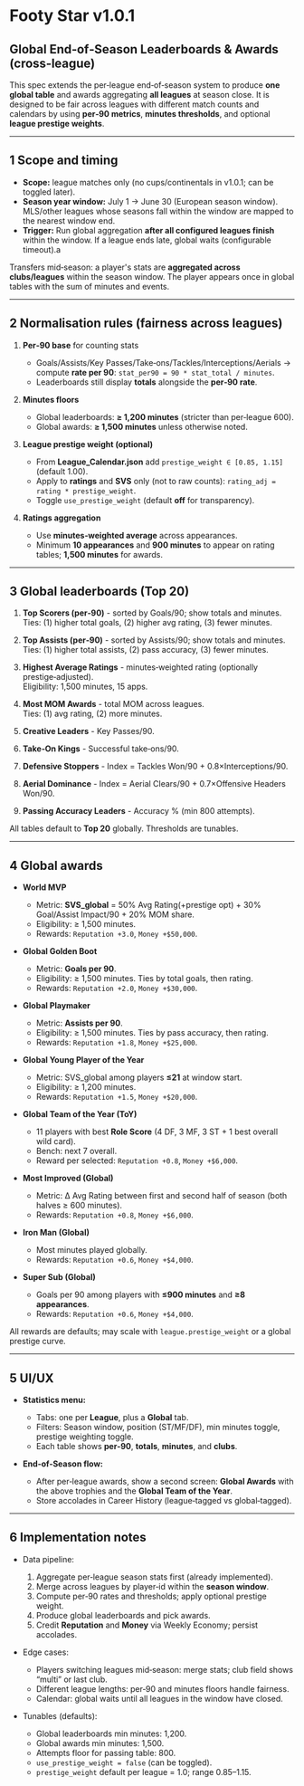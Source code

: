 # Footy Star v1.0.1
## Global End‑of‑Season Leaderboards & Awards (cross‑league)

This spec extends the per‑league end‑of‑season system to produce **one global table** and awards aggregating **all leagues** at season close. It is designed to be fair across leagues with different match counts and calendars by using **per‑90 metrics**, **minutes thresholds**, and optional **league prestige weights**.

---

## 1 Scope and timing

- **Scope:** league matches only (no cups/continentals in v1.0.1; can be toggled later).
- **Season year window:** July 1 -> June 30 (European season window). MLS/other leagues whose seasons fall within the window are mapped to the nearest window end.
- **Trigger:** Run global aggregation **after all configured leagues finish** within the window. If a league ends late, global waits (configurable timeout).a

Transfers mid‑season: a player's stats are **aggregated across clubs/leagues** within the season window. The player appears once in global tables with the sum of minutes and events.

---

## 2 Normalisation rules (fairness across leagues)

1) **Per‑90 base** for counting stats  
   - Goals/Assists/Key Passes/Take‑ons/Tackles/Interceptions/Aerials -> compute **rate per 90**: `stat_per90 = 90 * stat_total / minutes`.
   - Leaderboards still display **totals** alongside the **per‑90 rate**.

2) **Minutes floors**  
   - Global leaderboards: **≥ 1,200 minutes** (stricter than per‑league 600).  
   - Global awards: **≥ 1,500 minutes** unless otherwise noted.

3) **League prestige weight (optional)**  
   - From **League_Calendar.json** add `prestige_weight ∈ [0.85, 1.15]` (default 1.00).  
   - Apply to **ratings** and **SVS** only (not to raw counts): `rating_adj = rating * prestige_weight`.  
   - Toggle `use_prestige_weight` (default **off** for transparency).

4) **Ratings aggregation**  
   - Use **minutes‑weighted average** across appearances.  
   - Minimum **10 appearances** and **900 minutes** to appear on rating tables; **1,500 minutes** for awards.

---

## 3 Global leaderboards (Top 20)

1. **Top Scorers (per‑90)** - sorted by Goals/90; show totals and minutes.  
   Ties: (1) higher total goals, (2) higher avg rating, (3) fewer minutes.

2. **Top Assists (per‑90)** - sorted by Assists/90; show totals and minutes.  
   Ties: (1) higher total assists, (2) pass accuracy, (3) fewer minutes.

3. **Highest Average Ratings** - minutes‑weighted rating (optionally prestige‑adjusted).  
   Eligibility: 1,500 minutes, 15 apps.

4. **Most MOM Awards** - total MOM across leagues.  
   Ties: (1) avg rating, (2) more minutes.

5. **Creative Leaders** - Key Passes/90.  
6. **Take‑On Kings** - Successful take‑ons/90.  
7. **Defensive Stoppers** - Index = Tackles Won/90 + 0.8×Interceptions/90.  
8. **Aerial Dominance** - Index = Aerial Clears/90 + 0.7×Offensive Headers Won/90.  
9. **Passing Accuracy Leaders** - Accuracy % (min 800 attempts).

All tables default to **Top 20** globally. Thresholds are tunables.

---

## 4 Global awards

- **World MVP**  
  - Metric: **SVS_global** = 50% Avg Rating(+prestige opt) + 30% Goal/Assist Impact/90 + 20% MOM share.  
  - Eligibility: ≥ 1,500 minutes.  
  - Rewards: `Reputation +3.0`, `Money +$50,000`.

- **Global Golden Boot**  
  - Metric: **Goals per 90**.  
  - Eligibility: ≥ 1,500 minutes. Ties by total goals, then rating.  
  - Rewards: `Reputation +2.0`, `Money +$30,000`.

- **Global Playmaker**  
  - Metric: **Assists per 90**.  
  - Eligibility: ≥ 1,500 minutes. Ties by pass accuracy, then rating.  
  - Rewards: `Reputation +1.8`, `Money +$25,000`.

- **Global Young Player of the Year**  
  - Metric: SVS_global among players **≤21** at window start.  
  - Eligibility: ≥ 1,200 minutes.  
  - Rewards: `Reputation +1.5`, `Money +$20,000`.

- **Global Team of the Year (ToY)**  
  - 11 players with best **Role Score** (4 DF, 3 MF, 3 ST + 1 best overall wild card).  
  - Bench: next 7 overall.  
  - Reward per selected: `Reputation +0.8`, `Money +$6,000`.

- **Most Improved (Global)**  
  - Metric: Δ Avg Rating between first and second half of season (both halves ≥ 600 minutes).  
  - Rewards: `Reputation +0.8`, `Money +$6,000`.

- **Iron Man (Global)**  
  - Most minutes played globally.  
  - Rewards: `Reputation +0.6`, `Money +$4,000`.

- **Super Sub (Global)**  
  - Goals per 90 among players with **≤900 minutes** and **≥8 appearances**.  
  - Rewards: `Reputation +0.6`, `Money +$4,000`.

All rewards are defaults; may scale with `league.prestige_weight` or a global prestige curve.

---

## 5 UI/UX

- **Statistics menu:**  
  - Tabs: one per **League**, plus a **Global** tab.  
  - Filters: Season window, position (ST/MF/DF), min minutes toggle, prestige weighting toggle.  
  - Each table shows **per‑90**, **totals**, **minutes**, and **clubs**.

- **End‑of‑Season flow:**  
  - After per‑league awards, show a second screen: **Global Awards** with the above trophies and the **Global Team of the Year**.  
  - Store accolades in Career History (league‑tagged vs global‑tagged).

---

## 6 Implementation notes

- Data pipeline:  
  1) Aggregate per‑league season stats first (already implemented).  
  2) Merge across leagues by player‑id within the **season window**.  
  3) Compute per‑90 rates and thresholds; apply optional prestige weight.  
  4) Produce global leaderboards and pick awards.  
  5) Credit **Reputation** and **Money** via Weekly Economy; persist accolades.

- Edge cases:  
  - Players switching leagues mid‑season: merge stats; club field shows “multi” or last club.  
  - Different league lengths: per‑90 and minutes floors handle fairness.  
  - Calendar: global waits until all leagues in the window have closed.

- Tunables (defaults):  
  - Global leaderboards min minutes: 1,200.  
  - Global awards min minutes: 1,500.  
  - Attempts floor for passing table: 800.  
  - `use_prestige_weight = false` (can be toggled).  
  - `prestige_weight` default per league = 1.0; range 0.85–1.15.


